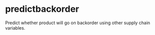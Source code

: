 # predictbackorder
Predict whether product will go on backorder using other supply chain variables. 
